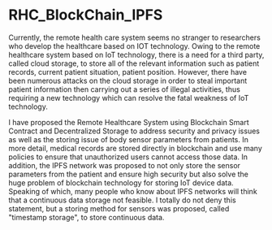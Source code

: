 # RHC_BlockChain_IPFS
Currently, the remote health care system seems no stranger to researchers who develop the healthcare based on IOT technology. Owing to the remote healthcare system based on IoT technology, there is a need for a third party, called cloud storage, to store all of the relevant information such as patient records, current patient situation, patient position. However, there have been numerous attacks on the cloud storage in order to steal important patient information then carrying out a series of illegal activities, thus requiring a new technology which can resolve the fatal weakness of IoT technology.

I have proposed the Remote Healthcare System using Blockchain Smart Contract and Decentralized Storage to address security and privacy issues as well as the storing issue of  body sensor parameters from patients. In more detail, medical records are stored directly in blockchain and use many policies to ensure that unauthorized users cannot access those data. In addition, the IPFS network was proposed to not only store the sensor parameters from the patient and ensure high security but also solve the huge problem of blockchain technology for storing IoT device data. Speaking of which, many people who know about IPFS networks will think that  a continuous data storage not feasible. I totally do not deny this statement, but a storing method for sensors was proposed, called "timestamp storage", to store continuous data.
